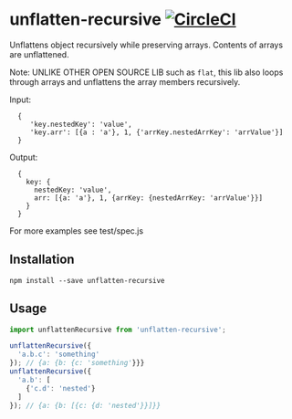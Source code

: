 # unflatten-recursive [![CircleCI](https://circleci.com/gh/UrbanCompass/unflatten-recursive.svg?style=shield)](https://circleci.com/gh/UrbanCompass/unflatten-recursive)

Unflattens object recursively while preserving arrays. Contents of arrays are unflattened.

Note: UNLIKE OTHER OPEN SOURCE LIB such as `flat`, this lib also loops through arrays and unflattens
the array members recursively.

Input:
```
  {
     'key.nestedKey': 'value',
     'key.arr': [{a : 'a'}, 1, {'arrKey.nestedArrKey': 'arrValue'}]
  }
```
 Output:
```
  {
    key: {
      nestedKey: 'value',
      arr: [{a: 'a'}, 1, {arrKey: {nestedArrKey: 'arrValue'}}]
    }
  }
```

For more examples see test/spec.js

## Installation
```
npm install --save unflatten-recursive
```

## Usage
```js
import unflattenRecursive from 'unflatten-recursive';

unflattenRecursive({
  'a.b.c': 'something'
}); // {a: {b: {c: 'something'}}}
unflattenRecursive({
  'a.b': [
    {'c.d': 'nested'}
  ]
}); // {a: {b: [{c: {d: 'nested'}}]}}
```
